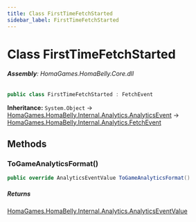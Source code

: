 ```yaml
---
title: Class FirstTimeFetchStarted
sidebar_label: FirstTimeFetchStarted
---
```

# Class FirstTimeFetchStarted


###### **Assembly**: HomaGames.HomaBelly.Core.dll

```csharp title="Declaration"
public class FirstTimeFetchStarted : FetchEvent
```
**Inheritance:** `System.Object` -> [HomaGames.HomaBelly.Internal.Analytics.AnalyticsEvent](../HomaGames.HomaBelly.Internal.Analytics/AnalyticsEvent) -> [HomaGames.HomaBelly.Internal.Analytics.FetchEvent](../HomaGames.HomaBelly.Internal.Analytics/FetchEvent)

## Methods
### ToGameAnalyticsFormat()


```csharp title="Declaration"
public override AnalyticsEventValue ToGameAnalyticsFormat()
```

##### Returns

[HomaGames.HomaBelly.Internal.Analytics.AnalyticsEventValue](../HomaGames.HomaBelly.Internal.Analytics/AnalyticsEventValue)
